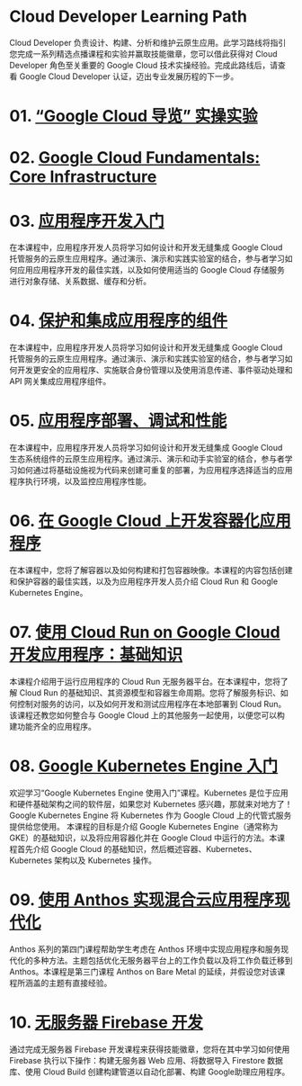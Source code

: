 # Cloud Developer Learning Path
Cloud Developer 负责设计、构建、分析和维护云原生应用。此学习路线将指引您完成一系列精选点播课程和实验并赢取技能徽章，您可以借此获得对 Cloud Developer 角色至关重要的 Google Cloud 技术实操经验。完成此路线后，请查看 Google Cloud Developer 认证，迈出专业发展历程的下一步。

# 01. [“Google Cloud 导览” 实操实验](../labs/GSP282.md)

# 02. [Google Cloud Fundamentals: Core Infrastructure](../CloudEngineerLearningPath/GoogleCloudFundamentals_CoreInfrastructure.md)

# 03. [应用程序开发入门](./GettingStarted_ApplicationDevelopment.md)
在本课程中，应用程序开发人员将学习如何设计和开发无缝集成 Google Cloud 托管服务的云原生应用程序。通过演示、演示和实践实验室的结合，参与者学习如何应用应用程序开发的最佳实践，以及如何使用适当的 Google Cloud 存储服务进行对象存储、关系数据、缓存和分析。

# 04. [保护和集成应用程序的组件](./SecuringIntegratingComponents.md)
在本课程中，应用程序开发人员将学习如何设计和开发无缝集成 Google Cloud 托管服务的云原生应用程序。通过演示、演示和实践实验室的结合，参与者学习如何开发更安全的应用程序、实施联合身份管理以及使用消息传递、事件驱动处理和 API 网关集成应用程序组件。

# 05. [应用程序部署、调试和性能](./AppDeploymentDebuggingPerformance.md)
在本课程中，应用程序开发人员将学习如何设计和开发无缝集成 Google Cloud 生态系统组件的云原生应用程序。通过演示、演示和动手实验室的结合，参与者学习如何通过将基础设施视为代码来创建可重复的部署，为应用程序选择适当的应用程序执行环境，以及监控应用程序性能。

# 06. [在 Google Cloud 上开发容器化应用程序](./DevelopingContainerizedApplications.md)
在本课程中，您将了解容器以及如何构建和打包容器映像。本课程的内容包括创建和保护容器的最佳实践，以及为应用程序开发人员介绍 Cloud Run 和 Google Kubernetes Engine。

# 07. [使用 Cloud Run on Google Cloud 开发应用程序：基础知识](./DevelopAppwithCloudRun.md)
本课程介绍用于运行应用程序的 Cloud Run 无服务器平台。在本课程中，您将了解 Cloud Run 的基础知识、其资源模型和容器生命周期。您将了解服务标识、如何控制对服务的访问，以及如何开发和测试应用程序在本地部署到 Cloud Run。该课程还教您如何整合与 Google Cloud 上的其他服务一起使用，以便您可以构建功能齐全的应用程序。

# 08. [Google Kubernetes Engine 入门](../CloudEngineerLearningPath/GettingStartedWithGKE.md)
欢迎学习“Google Kubernetes Engine 使用入门”课程。Kubernetes 是位于应用和硬件基础架构之间的软件层，如果您对 Kubernetes 感兴趣，那就来对地方了！Google Kubernetes Engine 将 Kubernetes 作为 Google Cloud 上的代管式服务提供给您使用。 本课程的目标是介绍 Google Kubernetes Engine（通常称为 GKE）的基础知识，以及将应用容器化并在 Google Cloud 中运行的方法。本课程首先介绍 Google Cloud 的基础知识，然后概述容器、Kubernetes、Kubernetes 架构以及 Kubernetes 操作。

# 09. [使用 Anthos 实现混合云应用程序现代化](./HybridCloudModernizingAppwithAnthos.md)
Anthos 系列的第四门课程帮助学生考虑在 Anthos 环境中实现应用程序和服务现代化的多种方法。主题包括优化无服务器平台上的工作负载以及将工作负载迁移到 Anthos。本课程是第三门课程 Anthos on Bare Metal 的延续，并假设您对该课程所涵盖的主题有直接经验。

# 10. [无服务器 Firebase 开发](./ServerlessFirebaseDevelopment.md)
通过完成无服务器 Firebase 开发课程来获得技能徽章，您将在其中学习如何使用 Firebase 执行以下操作：构建无服务器 Web 应用、将数据导入 Firestore 数据库、使用 Cloud Build 创建构建管道以自动化部署、构建 Google助理应用程序。